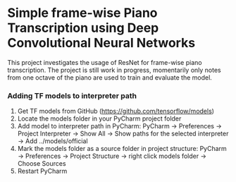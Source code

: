 # Simple frame-wise Piano Transcription using Deep Convolutional Neural Networks
This project investigates the usage of ResNet for frame-wise piano transcription. The project is still work in progress, 
momentarily only notes from one octave of the piano are used to train and evaluate the model.
### Adding TF models to interpreter path
1. Get TF models from GitHub (https://github.com/tensorflow/models)
2. Locate the models folder in your PyCharm project folder
3. Add model to interpreter path in PyCharm: PyCharm -> Preferences -> Project Interpreter -> Show All -> Show paths for the selected interpreter -> Add  ../models/official
4. Mark the models folder as a source folder in project structure: PyCharm -> Preferences -> Project Structure -> right click models folder -> Choose Sources
5. Restart PyCharm